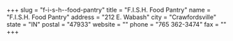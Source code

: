 +++
slug = "f-i-s-h--food-pantry"
title = "F.I.S.H. Food Pantry"
name = "F.I.S.H. Food Pantry"
address = "212 E. Wabash"
city = "Crawfordsville"
state = "IN"
postal = "47933"
website = ""
phone = "765 362-3474"
fax = ""
+++
